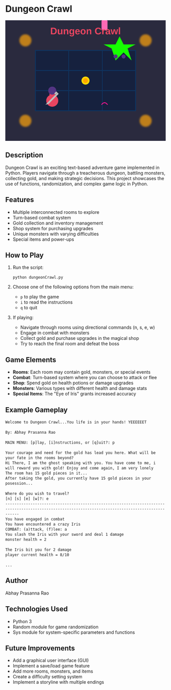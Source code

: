 # Dungeon Crawl

![Dungeon Crawl Game](dungeon-crawl-game.svg)

## Description

Dungeon Crawl is an exciting text-based adventure game implemented in Python. Players navigate through a treacherous dungeon, battling monsters, collecting gold, and making strategic decisions. This project showcases the use of functions, randomization, and complex game logic in Python.

## Features

- Multiple interconnected rooms to explore
- Turn-based combat system
- Gold collection and inventory management
- Shop system for purchasing upgrades
- Unique monsters with varying difficulties
- Special items and power-ups

## How to Play

1. Run the script:
   ```
   python dungeonCrawl.py
   ```

2. Choose one of the following options from the main menu:
   - `p` to play the game
   - `i` to read the instructions
   - `q` to quit

3. If playing:
   - Navigate through rooms using directional commands (n, s, e, w)
   - Engage in combat with monsters
   - Collect gold and purchase upgrades in the magical shop
   - Try to reach the final room and defeat the boss

## Game Elements

- **Rooms**: Each room may contain gold, monsters, or special events
- **Combat**: Turn-based system where you can choose to attack or flee
- **Shop**: Spend gold on health potions or damage upgrades
- **Monsters**: Various types with different health and damage stats
- **Special Items**: The "Eye of Iris" grants increased accuracy

## Example Gameplay

```
Welcome to Dungeon Crawl...You life is in your hands! YEEEEEET

By: Abhay Prasanna Rao

MAIN MENU: [p]lay, [i]nstructions, or [q]uit?: p

Your courage and need for the gold has lead you here. What will be your fate in the rooms beyond?
Hi There, I am the ghost speaking with you. You have come to me, i will reward you with gold! Enjoy and come again, I am very lonely
The room has 15 gold pieces in it...
After taking the gold, you currently have 15 gold pieces in your posession...

Where do you wish to travel? 
[n] [s] [e] [w]?: e
--------------------------------------------------------------------------------------------------------------------------------------------------
You have engaged in combat
You have encountered a crazy Iris
COMBAT: (a)ttack, (f)lee: a
You slash the Iris with your sword and deal 1 damage
monster health = 2

The Iris bit you for 2 damage
player current health = 8/10

...
```

## Author

Abhay Prasanna Rao

## Technologies Used

- Python 3
- Random module for game randomization
- Sys module for system-specific parameters and functions

## Future Improvements

- Add a graphical user interface (GUI)
- Implement a save/load game feature
- Add more rooms, monsters, and items
- Create a difficulty setting system
- Implement a storyline with multiple endings
